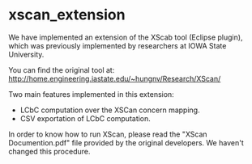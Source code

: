 # xscan_extension
We have implemented an extension of the XScab tool (Eclipse plugin), which was previously implemented by researchers at IOWA State University.

You can find the original tool at: http://home.engineering.iastate.edu/~hungnv/Research/XScan/

Two main features implemented in this extension:
   * LCbC computation over the XSCan concern mapping.
   * CSV exportation of LCbC computation.

In order to know how to run XScan, please read the "XScan Documention.pdf" file provided by the original developers.
We haven't changed this procedure.